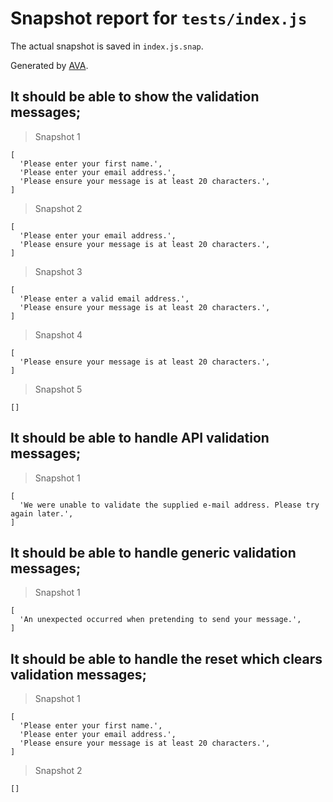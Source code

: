 # Snapshot report for `tests/index.js`

The actual snapshot is saved in `index.js.snap`.

Generated by [AVA](https://ava.li).

## It should be able to show the validation messages;

> Snapshot 1

    [
      'Please enter your first name.',
      'Please enter your email address.',
      'Please ensure your message is at least 20 characters.',
    ]

> Snapshot 2

    [
      'Please enter your email address.',
      'Please ensure your message is at least 20 characters.',
    ]

> Snapshot 3

    [
      'Please enter a valid email address.',
      'Please ensure your message is at least 20 characters.',
    ]

> Snapshot 4

    [
      'Please ensure your message is at least 20 characters.',
    ]

> Snapshot 5

    []

## It should be able to handle API validation messages;

> Snapshot 1

    [
      'We were unable to validate the supplied e-mail address. Please try again later.',
    ]

## It should be able to handle generic validation messages;

> Snapshot 1

    [
      'An unexpected occurred when pretending to send your message.',
    ]

## It should be able to handle the reset which clears validation messages;

> Snapshot 1

    [
      'Please enter your first name.',
      'Please enter your email address.',
      'Please ensure your message is at least 20 characters.',
    ]

> Snapshot 2

    []
